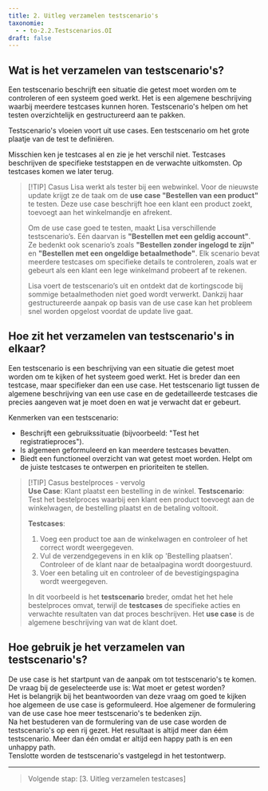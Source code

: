 ```yaml
---
title: 2. Uitleg verzamelen testscenario's 
taxonomie:
  - - to-2.2.Testscenarios.OI
draft: false
---
```


## Wat is het verzamelen van testscenario's?
Een testscenario beschrijft een situatie die getest moet worden om te controleren of een systeem goed werkt. Het is een algemene beschrijving waarbij meerdere testcases kunnen horen. Testscenario's helpen om het testen overzichtelijk en gestructureerd aan te pakken.

Testscenario's vloeien voort uit use cases. Een testscenario om het grote plaatje van de test te definiëren.

Misschien ken je testcases al en zie je het verschil niet. Testcases beschrijven de specifieke teststappen en de verwachte uitkomsten. Op testcases komen we later terug.

> [!TIP] Casus
> Lisa werkt als tester bij een webwinkel. Voor de nieuwste update krijgt ze de taak om de **use case "Bestellen van een product"** te testen. Deze use case beschrijft hoe een klant een product zoekt, toevoegt aan het winkelmandje en afrekent.  
>
> Om de use case goed te testen, maakt Lisa verschillende testscenario’s. Eén daarvan is **"Bestellen met een geldig account"**. Ze bedenkt ook scenario’s zoals **"Bestellen zonder ingelogd te zijn"** en **"Bestellen met een ongeldige betaalmethode"**. Elk scenario bevat meerdere testcases om specifieke details te controleren, zoals wat er gebeurt als een klant een lege winkelmand probeert af te rekenen.  
> 
> Lisa voert de testscenario’s uit en ontdekt dat de kortingscode bij sommige betaalmethoden niet goed wordt verwerkt. Dankzij haar gestructureerde aanpak op basis van de use case kan het probleem snel worden opgelost voordat de update live gaat.

## Hoe zit het verzamelen van testscenario's in elkaar?
Een testscenario is een beschrijving van een situatie die getest moet worden om te kijken of het systeem goed werkt. Het is breder dan een testcase, maar specifieker dan een use case. Het testscenario ligt tussen de algemene beschrijving van een use case en de gedetailleerde testcases die precies aangeven wat je moet doen en wat je verwacht dat er gebeurt.

Kenmerken van een testscenario:  
- Beschrijft een gebruikssituatie (bijvoorbeeld: "Test het registratieproces").  
- Is algemeen geformuleerd en kan meerdere testcases bevatten.
- Biedt een functioneel overzicht van wat getest moet worden.
Helpt om de juiste testcases te ontwerpen en prioriteiten te stellen.

> [!TIP] Casus bestelproces - vervolg   
> **Use Case**: Klant plaatst een bestelling in de winkel.
> **Testscenario**: Test het bestelproces waarbij een klant een product toevoegt aan de winkelwagen, de bestelling plaatst en de betaling voltooit.   
>
> **Testcases**:  
> 1. Voeg een product toe aan de winkelwagen en controleer of het correct wordt weergegeven.
> 2. Vul de verzendgegevens in en klik op 'Bestelling plaatsen'. Controleer of de klant naar de betaalpagina wordt doorgestuurd.
> 3. Voer een betaling uit en controleer of de bevestigingspagina wordt weergegeven.
> 
> In dit voorbeeld is het **testscenario** breder, omdat het het hele bestelproces omvat, terwijl de **testcases** de specifieke acties en verwachte resultaten van dat proces beschrijven. Het **use case** is de algemene beschrijving van wat de klant doet.
>

## Hoe gebruik je het verzamelen van testscenario's?
De use case is het startpunt van de aanpak om tot testscenario's te komen.  
De vraag bij de geselecteerde use is: Wat moet er getest worden?   
Het is belangrijk bij het beantwoorden van deze vraag om goed te kijken hoe algemeen de use case is geformuleerd. Hoe algemener de formulering van de use case hoe meer testscenario's te bedenken zijn.  
Na het bestuderen van de formulering van de use case worden de testscenario's op een rij gezet. Het resultaat is altijd meer dan éém testscenario. Meer dan één omdat er altijd een happy path is en een unhappy path.  
Tenslotte worden de testscenario's vastgelegd in het testontwerp.  

---

> Volgende stap: [3. Uitleg verzamelen testcases]
